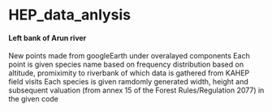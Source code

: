 # HEP_data_anlysis
#### Left bank of Arun river
New points made from googleEarth under overalayed components
Each point is given species name based on frequency distribution based on altitude, promiximity to riverbank of which data is gathered from KAHEP field visits
Each species is given ramdomly generated width, height and subsequent valuation (from annex 15 of the Forest Rules/Regulation 2077) in the given code
